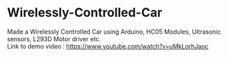 # Wirelessly-Controlled-Car
Made a Wirelessly Controlled Car using Arduino, HC05 Modules, Ultrasonic sensors, L293D Motor driver etc.\
Link to demo video : https://www.youtube.com/watch?v=uMkLorhJaoc
